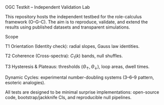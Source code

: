 OGC Testkit – Independent Validation Lab

This repository hosts the independent testbed for the role-calculus framework (O–G–C).
The aim is to reproduce, validate, and extend the results using published datasets and transparent simulations.

Scope

T1 Orientation (Identity check): radial slopes, Gauss law identities.

T2 Coherence (Cross-spectra): $C_1(k)$ bands, null shuffles.

T3 Hysteresis & Plateaus: thresholds $(\Theta_\uparrow, \Theta_\downarrow)$, loop areas, dwell times.

Dynamic Cycles: experimental number-doubling systems (3–6–9 pattern, esoteric analogies).

All tests are designed to be minimal surprise implementations: open-source code, bootstrap/jackknife CIs, and reproducible null pipelines.

